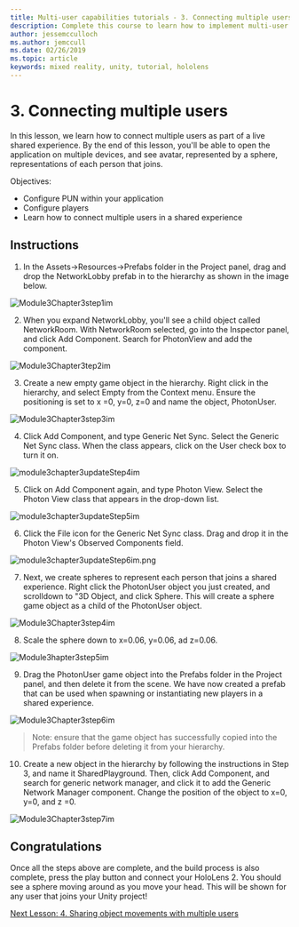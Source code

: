```yaml
---
title: Multi-user capabilities tutorials - 3. Connecting multiple users
description: Complete this course to learn how to implement multi-user shared experiences within a HoloLens 2 application.
author: jessemcculloch
ms.author: jemccull
ms.date: 02/26/2019
ms.topic: article
keywords: mixed reality, unity, tutorial, hololens
---
```


# 3. Connecting multiple users

In this lesson, we learn how to connect multiple users as part of a live shared experience. By the end of this lesson, you'll be able to open the application on multiple devices, and see avatar, represented by a sphere, representations of each person that joins. 

Objectives:

- Configure PUN within your application
- Configure players
- Learn how to connect multiple users in a shared experience

## Instructions

1. In the Assets->Resources->Prefabs folder in the Project panel, drag and drop the NetworkLobby prefab in to the hierarchy as shown in the image below.

![Module3Chapter3step1im](images/module3chapter3step1im.PNG)

2. When you expand NetworkLobby, you'll see a child object called NetworkRoom. With NetworkRoom selected, go into the Inspector panel, and click Add Component. Search for PhotonView and add the component.

![Module3Chapter3tep2im](images/module3chapter3step2im.PNG)

3. Create a new empty game object in the hierarchy. Right click in the hierarchy, and select Empty from the Context menu. Ensure the positioning is set to x =0, y=0, z=0 and name the object, PhotonUser.

![Module3Chapter3step3im](images/module3chapter3step3im.PNG)

4. Click Add Component, and type Generic Net Sync. Select the Generic Net Sync class. When the class appears, click on the User check box to turn it on. 

![module3chapter3updateStep4im](images/module3chapter3updateStep4im.png)

5. Click on Add Component again, and type Photon View. Select the Photon View class that appears in the drop-down list.

![module3chapter3updateStep5im](images/module3chapter3updateStep5im.png)

6. Click the File icon for the Generic Net Sync class. Drag and drop it in the Photon View's Observed Components field. 

![module3chapter3updateStep6im.png](images/module3chapter3updateStep6im.png) 

7. Next, we create spheres to represent each person that joins a shared experience. Right click the PhotonUser object you just created, and scrolldown to "3D Object, and click Sphere. This will create a sphere game object as a child of the PhotonUser object.

![Module3Chapter3step4im](images/module3chapter3step4im.PNG)

8. Scale the sphere down to x=0.06, y=0.06, ad z=0.06.

![Module3hapter3step5im](images/module3chapter3step5im.PNG)

9. Drag the PhotonUser game object into the Prefabs folder in the Project panel, and then delete it from the scene. We have now created a prefab that can be used when spawning or instantiating new players in a shared experience.

![Module3Chapter3step6im](images/module3chapter3step6im.PNG)

> Note: ensure that the game object has successfully copied into the Prefabs folder before deleting it from your hierarchy.

10. Create a new object in the hierarchy by following the instructions in Step 3, and name it SharedPlayground. Then, click Add Component, and search for generic network manager, and click it to add the Generic Network Manager component. Change the position of the object to x=0, y=0, and z =0.

![Module3Chapter3step7im](images/module3chapter3step7im.PNG)


## Congratulations

Once all the steps above are complete, and the build process is also complete, press the play button and connect your HoloLens 2. You should see a sphere moving around as you move your head. This will be shown for any user that joins your Unity project!

[Next Lesson: 4. Sharing object movements with multiple users](mrlearning-sharing(photon)-ch4.md)

